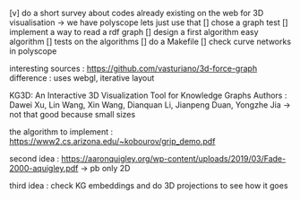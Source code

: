 
[v] do a short survey about codes already existing on the web for 3D visualisation -> we have polyscope lets just use that
[] chose a graph test
[] implement a way to read a rdf graph
[] design a first algorithm easy algorithm 
[] tests on the algorithms
[] do a Makefile 
[] check curve networks in polyscope


interesting sources : 
https://github.com/vasturiano/3d-force-graph 
    difference : uses webgl, iterative layout

KG3D: An Interactive 3D Visualization Tool for Knowledge Graphs
Authors : Dawei Xu, Lin Wang, Xin Wang, Dianquan Li, Jianpeng Duan, Yongzhe Jia -> not that good because small sizes 

the algorithm to implement : https://www2.cs.arizona.edu/~kobourov/grip_demo.pdf 

second idea : https://aaronquigley.org/wp-content/uploads/2019/03/Fade-2000-aquigley.pdf -> pb only 2D

third idea : check KG embeddings and do 3D projections to see how it goes